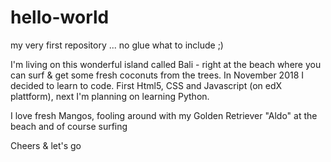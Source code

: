 # hello-world
my very first repository ... no glue what to include ;)

I'm living on this wonderful island called Bali - right at the beach where you can surf & get some fresh coconuts from the trees.
In November 2018 I decided to learn to code. First Html5, CSS and Javascript (on edX plattform), next I'm planning on learning Python.


I love fresh Mangos, fooling around with my Golden Retriever "Aldo" at the beach and of course surfing

Cheers  & let's go
